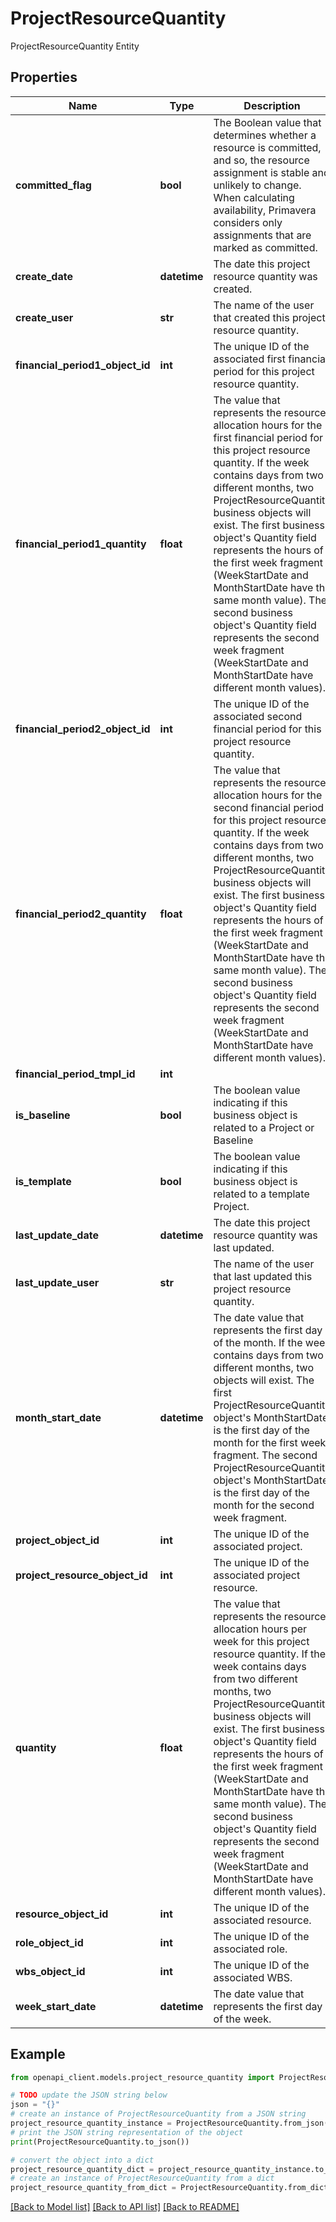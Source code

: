 # ProjectResourceQuantity

ProjectResourceQuantity Entity

## Properties

Name | Type | Description | Notes
------------ | ------------- | ------------- | -------------
**committed_flag** | **bool** | The Boolean value that determines whether a resource is committed, and so, the resource assignment is stable and unlikely to change. When calculating availability, Primavera considers only assignments that are marked as committed. | [optional] 
**create_date** | **datetime** | The date this project resource quantity was created. | [optional] 
**create_user** | **str** | The name of the user that created this project resource quantity. | [optional] 
**financial_period1_object_id** | **int** | The unique ID of the associated first financial period for this project resource quantity. | [optional] 
**financial_period1_quantity** | **float** | The value that represents the resource allocation hours for the first financial period for this project resource quantity. If the week contains days from two different months, two ProjectResourceQuantity business objects will exist. The first business object&#39;s Quantity field represents the hours of the first week fragment (WeekStartDate and MonthStartDate have the same month value). The second business object&#39;s Quantity field represents the second week fragment (WeekStartDate and MonthStartDate have different month values). | 
**financial_period2_object_id** | **int** | The unique ID of the associated second financial period for this project resource quantity. | [optional] 
**financial_period2_quantity** | **float** | The value that represents the resource allocation hours for the second financial period for this project resource quantity. If the week contains days from two different months, two ProjectResourceQuantity business objects will exist. The first business object&#39;s Quantity field represents the hours of the first week fragment (WeekStartDate and MonthStartDate have the same month value). The second business object&#39;s Quantity field represents the second week fragment (WeekStartDate and MonthStartDate have different month values). | 
**financial_period_tmpl_id** | **int** |  | [optional] 
**is_baseline** | **bool** | The boolean value indicating if this business object is related to a Project or Baseline | [optional] 
**is_template** | **bool** | The boolean value indicating if this business object is related to a template Project. | [optional] 
**last_update_date** | **datetime** | The date this project resource quantity was last updated. | [optional] 
**last_update_user** | **str** | The name of the user that last updated this project resource quantity. | [optional] 
**month_start_date** | **datetime** | The date value that represents the first day of the month. If the week contains days from two different months, two objects will exist. The first ProjectResourceQuantity object&#39;s MonthStartDate is the first day of the month for the first week fragment. The second ProjectResourceQuantity object&#39;s MonthStartDate is the first day of the month for the second week fragment. | [optional] 
**project_object_id** | **int** | The unique ID of the associated project. | [optional] 
**project_resource_object_id** | **int** | The unique ID of the associated project resource. | 
**quantity** | **float** | The value that represents the resource allocation hours per week for this project resource quantity. If the week contains days from two different months, two ProjectResourceQuantity business objects will exist. The first business object&#39;s Quantity field represents the hours of the first week fragment (WeekStartDate and MonthStartDate have the same month value). The second business object&#39;s Quantity field represents the second week fragment (WeekStartDate and MonthStartDate have different month values). | 
**resource_object_id** | **int** | The unique ID of the associated resource. | [optional] 
**role_object_id** | **int** | The unique ID of the associated role. | [optional] 
**wbs_object_id** | **int** | The unique ID of the associated WBS. | [optional] 
**week_start_date** | **datetime** | The date value that represents the first day of the week. | 

## Example

```python
from openapi_client.models.project_resource_quantity import ProjectResourceQuantity

# TODO update the JSON string below
json = "{}"
# create an instance of ProjectResourceQuantity from a JSON string
project_resource_quantity_instance = ProjectResourceQuantity.from_json(json)
# print the JSON string representation of the object
print(ProjectResourceQuantity.to_json())

# convert the object into a dict
project_resource_quantity_dict = project_resource_quantity_instance.to_dict()
# create an instance of ProjectResourceQuantity from a dict
project_resource_quantity_from_dict = ProjectResourceQuantity.from_dict(project_resource_quantity_dict)
```
[[Back to Model list]](../README.md#documentation-for-models) [[Back to API list]](../README.md#documentation-for-api-endpoints) [[Back to README]](../README.md)


